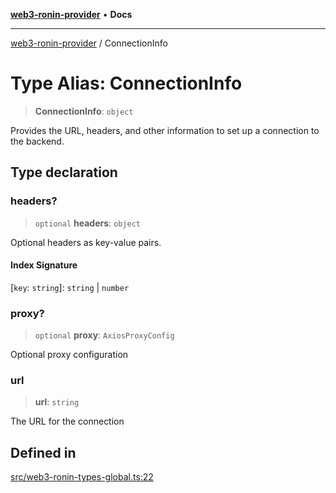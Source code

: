 [**web3-ronin-provider**](../README.md) • **Docs**

***

[web3-ronin-provider](../globals.md) / ConnectionInfo

# Type Alias: ConnectionInfo

> **ConnectionInfo**: `object`

Provides the URL, headers, and other information to set up a connection to the backend.

## Type declaration

### headers?

> `optional` **headers**: `object`

Optional headers as key-value pairs.

#### Index Signature

 \[`key`: `string`\]: `string` \| `number`

### proxy?

> `optional` **proxy**: `AxiosProxyConfig`

Optional proxy configuration

### url

> **url**: `string`

The URL for the connection

## Defined in

[src/web3-ronin-types-global.ts:22](https://github.com/chuacw/web3-ronin-provider/blob/4a5337409914c1435eb29cf10385b5e91a5e50ae/src/web3-ronin-types-global.ts#L22)
